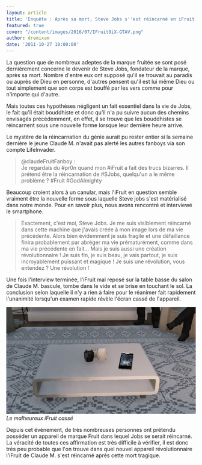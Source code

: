 ```yaml
---
layout: article
title: 'Enquête : Après sa mort, Steve Jobs s''est réincarné en iFruit'
featured: true
cover: "/content/images/2016/07/IFruit9iX-GTAV.png"
author: dremixam
date: '2011-10-27 10:00:00'
---
```


La question que de nombreux adeptes de la marque fruitée se sont posé dernièrement concerne le devenir de Steve Jobs, fondateur de la marque, après sa mort. Nombre d'entre eux ont supposé qu'il se trouvait au paradis ou auprès de Dieu en personne, d'autres pensent qu'il est lui même Dieu ou tout simplement que son corps est bouffé par les vers comme pour n'importe qui d'autre.

Mais toutes ces hypothèses négligent un fait essentiel dans la vie de Jobs, le fait qu'il était bouddhiste et donc qu'il n'a pu suivre aucun des chemins envisagés précédemment, en effet, il se trouve que les bouddhistes se réincarnent sous une nouvelle forme lorsque leur dernière heure arrive.

Le mystère de la réincarnation du génie aurait pu rester entier si la semaine dernière le jeune Claude M. n'avait pas alerté les autres fanboys via son compte LifeInvader.

> @claudeFruitFanboy :  
> Je regardais du #pr0n quand mon #iFruit a fait des trucs bizarres. Il prétend être la réincarnation de #SJobs, quelqu'un a le même problème ? #Fruit #GodAlmighty

Beaucoup croient alors à un canular, mais l'iFruit en question semble vraiment être la nouvelle forme sous laquelle Steve jobs s'est matérialisé dans notre monde. Pour en savoir plus, nous avons rencontré et interviewé le smartphone.

> Exactement, c'est moi, Steve Jobs. Je me suis visiblement réincarné dans cette machine que j'avais créée à mon image lors de ma vie précédente. Alors bien évidemment je suis fragile et une défaillance finira probablement par abréger ma vie prématurément, comme dans ma vie précédente en fait… Mais je suis aussi une création révolutionnaire ! Je suis fin, je suis beau, je vais partout, je suis incroyablement puissant et magique ! Je suis une révolution, vous entendez ? Une révolution !

Une fois l'interview terminée, l'iFruit mal reposé sur la table basse du salon de Claude M. bascule, tombe dans le vide et se brise en touchant le sol. La conclusion selon laquelle il n'y a rien à faire pour le réanimer fait rapidement l'unanimité lorsqu'un examen rapide révèle l'écran cassé de l'appareil.

![](/content/images/2021/12/ifruit-broken-1.jpeg)
_Le malheureux iFruit cassé_

Depuis cet événement, de très nombreuses personnes ont prétendu posséder un appareil de marque Fruit dans lequel Jobs se serait réincarné. La véracité de toutes ces affirmation est très difficile à vérifier, il est donc très peu probable que l'on trouve dans quel nouvel appareil révolutionnaire l'iFruit de Claude M. s'est réincarné après cette mort tragique.